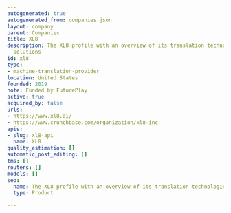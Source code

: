 ```yaml
---
autogenerated: true
autogenerated_from: companies.json
layout: company
parent: Companies
title: XL8
description: The XL8 profile with an overview of its translation technologies and
  solutions
id: xl8
type:
- machine-translation-provider
location: United States
founded: 2019
note: Funded by FuturePlay
active: true
acquired_by: false
urls:
- https://www.xl8.ai/
- https://www.crunchbase.com/organization/xl8-inc
apis:
- slug: xl8-api
  name: XL8
quality_estimation: []
automatic_post_editing: []
tms: []
routers: []
models: []
seo:
  name: The XL8 profile with an overview of its translation technologies and solutions
  type: Product

---
```


